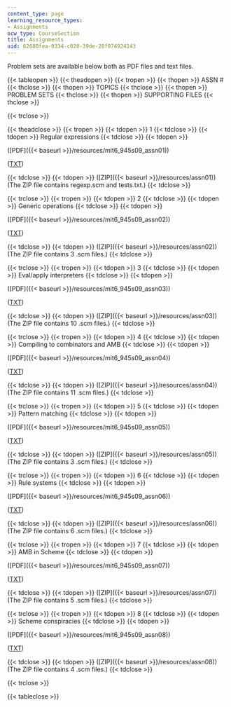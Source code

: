 ```yaml
---
content_type: page
learning_resource_types:
- Assignments
ocw_type: CourseSection
title: Assignments
uid: 62688fea-0334-c020-39de-28f974924143
---
```


Problem sets are available below both as PDF files and text files.

{{< tableopen >}}
{{< theadopen >}}
{{< tropen >}}
{{< thopen >}}
ASSN #
{{< thclose >}}
{{< thopen >}}
TOPICS
{{< thclose >}}
{{< thopen >}}
PROBLEM SETS
{{< thclose >}}
{{< thopen >}}
SUPPORTING FILES
{{< thclose >}}

{{< trclose >}}

{{< theadclose >}}
{{< tropen >}}
{{< tdopen >}}
1
{{< tdclose >}}
{{< tdopen >}}
Regular expressions
{{< tdclose >}}
{{< tdopen >}}


([PDF]({{< baseurl >}}/resources/mit6_945s09_assn01))

([TXT](/courses/electrical-engineering-and-computer-science/6-945-adventures-in-advanced-symbolic-programming-spring-2009/assignments/assn01.txt))


{{< tdclose >}}
{{< tdopen >}}
([ZIP]({{< baseurl >}}/resources/assn01)) (The ZIP file contains regexp.scm and tests.txt.)
{{< tdclose >}}

{{< trclose >}}
{{< tropen >}}
{{< tdopen >}}
2
{{< tdclose >}}
{{< tdopen >}}
Generic operations
{{< tdclose >}}
{{< tdopen >}}


([PDF]({{< baseurl >}}/resources/mit6_945s09_assn02))

([TXT](/courses/electrical-engineering-and-computer-science/6-945-adventures-in-advanced-symbolic-programming-spring-2009/assignments/assn02.txt))


{{< tdclose >}}
{{< tdopen >}}
([ZIP]({{< baseurl >}}/resources/assn02)) (The ZIP file contains 3 .scm files.)
{{< tdclose >}}

{{< trclose >}}
{{< tropen >}}
{{< tdopen >}}
3
{{< tdclose >}}
{{< tdopen >}}
Eval/apply interpreters
{{< tdclose >}}
{{< tdopen >}}


([PDF]({{< baseurl >}}/resources/mit6_945s09_assn03))

([TXT](/courses/electrical-engineering-and-computer-science/6-945-adventures-in-advanced-symbolic-programming-spring-2009/assignments/assn03.txt))


{{< tdclose >}}
{{< tdopen >}}
([ZIP]({{< baseurl >}}/resources/assn03)) (The ZIP file contains 10 .scm files.)
{{< tdclose >}}

{{< trclose >}}
{{< tropen >}}
{{< tdopen >}}
4
{{< tdclose >}}
{{< tdopen >}}
Compiling to combinators and AMB
{{< tdclose >}}
{{< tdopen >}}


([PDF]({{< baseurl >}}/resources/mit6_945s09_assn04))

([TXT](/courses/electrical-engineering-and-computer-science/6-945-adventures-in-advanced-symbolic-programming-spring-2009/assignments/assn04.txt))


{{< tdclose >}}
{{< tdopen >}}
([ZIP]({{< baseurl >}}/resources/assn04)) (The ZIP file contains 11 .scm files.)
{{< tdclose >}}

{{< trclose >}}
{{< tropen >}}
{{< tdopen >}}
5
{{< tdclose >}}
{{< tdopen >}}
Pattern matching
{{< tdclose >}}
{{< tdopen >}}


([PDF]({{< baseurl >}}/resources/mit6_945s09_assn05))

([TXT](/courses/electrical-engineering-and-computer-science/6-945-adventures-in-advanced-symbolic-programming-spring-2009/assignments/assn05.txt))


{{< tdclose >}}
{{< tdopen >}}
([ZIP]({{< baseurl >}}/resources/assn05)) (The ZIP file contains 3 .scm files.)
{{< tdclose >}}

{{< trclose >}}
{{< tropen >}}
{{< tdopen >}}
6
{{< tdclose >}}
{{< tdopen >}}
Rule systems
{{< tdclose >}}
{{< tdopen >}}


([PDF]({{< baseurl >}}/resources/mit6_945s09_assn06))

([TXT](/courses/electrical-engineering-and-computer-science/6-945-adventures-in-advanced-symbolic-programming-spring-2009/assignments/assn06.txt))


{{< tdclose >}}
{{< tdopen >}}
([ZIP]({{< baseurl >}}/resources/assn06)) (The ZIP file contains 6 .scm files.)
{{< tdclose >}}

{{< trclose >}}
{{< tropen >}}
{{< tdopen >}}
7
{{< tdclose >}}
{{< tdopen >}}
AMB in Scheme
{{< tdclose >}}
{{< tdopen >}}


([PDF]({{< baseurl >}}/resources/mit6_945s09_assn07))

([TXT](/courses/electrical-engineering-and-computer-science/6-945-adventures-in-advanced-symbolic-programming-spring-2009/assignments/assn07.txt))


{{< tdclose >}}
{{< tdopen >}}
([ZIP]({{< baseurl >}}/resources/assn07)) (The ZIP file contains 5 .scm files.)
{{< tdclose >}}

{{< trclose >}}
{{< tropen >}}
{{< tdopen >}}
8
{{< tdclose >}}
{{< tdopen >}}
Scheme conspiracies
{{< tdclose >}}
{{< tdopen >}}


([PDF]({{< baseurl >}}/resources/mit6_945s09_assn08))

([TXT](/courses/electrical-engineering-and-computer-science/6-945-adventures-in-advanced-symbolic-programming-spring-2009/assignments/assn08.txt))


{{< tdclose >}}
{{< tdopen >}}
([ZIP]({{< baseurl >}}/resources/assn08)) (The ZIP file contains 4 .scm files.)
{{< tdclose >}}

{{< trclose >}}

{{< tableclose >}}
